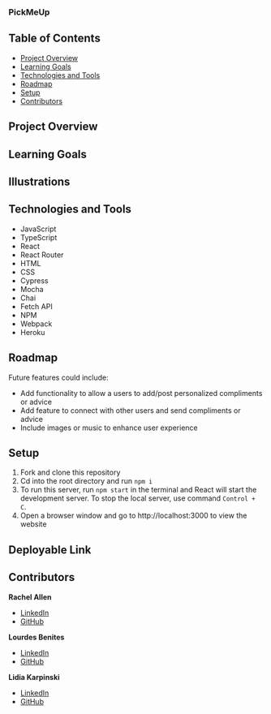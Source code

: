 ### PickMeUp

## Table of Contents

- [Project Overview](#project-overview)
- [Learning Goals](#learning-goals)
- [Technologies and Tools](#technologies-and-tools)
- [Roadmap](#roadmap)
- [Setup](#setup)
- [Contributors](#contributors)

## Project Overview

## Learning Goals

## Illustrations

## Technologies and Tools

- JavaScript
- TypeScript
- React
- React Router
- HTML
- CSS
- Cypress
- Mocha
- Chai
- Fetch API
- NPM
- Webpack
- Heroku

## Roadmap

Future features could include:

- Add functionality to allow a users to add/post personalized compliments or advice
- Add feature to connect with other users and send compliments or advice
- Include images or music to enhance user experience

## Setup

1. Fork and clone this repository
2. Cd into the root directory and run `npm i`
3. To run this server, run `npm start` in the terminal and React will start the development server. To stop the local server, use command `Control + C`.
4. Open a browser window and go to http://localhost:3000 to view the website

## Deployable Link

## Contributors

**Rachel Allen**

- [LinkedIn](https://www.linkedin.com/in/rachel-lynn-allen/)
- [GitHub](https://github.com/Rallen13)

**Lourdes Benites**

- [LinkedIn](https://www.linkedin.com/in/lourdesbenites/)
- [GitHub](https://github.com/lourdesbnts)

**Lidia Karpinski**

- [LinkedIn](https://www.linkedin.com/in/lidia-karpinski/)
- [GitHub](https://github.com/lkarpins)
